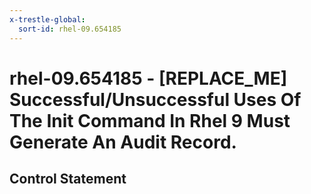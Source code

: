 ```yaml
---
x-trestle-global:
  sort-id: rhel-09.654185
---
```


# rhel-09.654185 - \[REPLACE_ME\] Successful/Unsuccessful Uses Of The Init Command In Rhel 9 Must Generate An Audit Record.

## Control Statement
